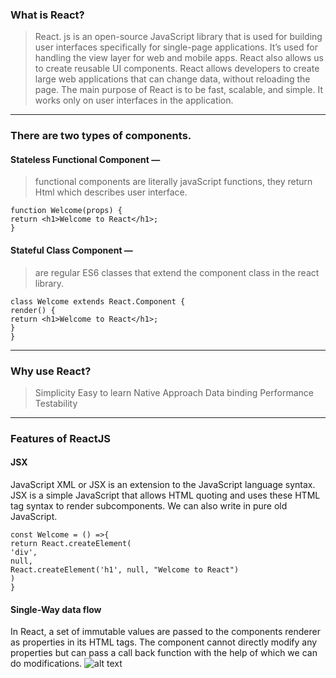 ### What is React?
> React. js is an open-source JavaScript library that is used for building user interfaces specifically for single-page applications. 
It’s used for handling the view layer for web and mobile apps. React also allows us to create reusable UI components. React allows
developers to create large web applications that can change data, without reloading the page. The main purpose of React is to be fast,
scalable, and simple. It works only on user interfaces in the application.
---
### There are two types of components.

#### Stateless Functional Component — 
> functional components are literally javaScript functions, they return Html which describes user interface.
```
function Welcome(props) {
return <h1>Welcome to React</h1>;
}
```
#### Stateful Class Component — 
> are regular ES6 classes that extend the component class in the react library.
```
class Welcome extends React.Component {
render() {
return <h1>Welcome to React</h1>;
}
}
```
---
### Why use React?
> Simplicity
> Easy to learn
> Native Approach
> Data binding
> Performance
> Testability
---
### Features of ReactJS
#### JSX
JavaScript XML or JSX is an extension to the JavaScript language syntax. JSX is a simple JavaScript that allows HTML quoting and 
uses these HTML tag syntax to render subcomponents. We can also write in pure old JavaScript.
```
const Welcome = () =>{
return React.createElement(
'div',
null,
React.createElement('h1', null, "Welcome to React")
)
}
```
#### Single-Way data flow
In React, a set of immutable values are passed to the components renderer as properties in its HTML tags. The component cannot 
directly modify any properties but can pass a call back function with the help of which we can do modifications.
![alt text]([http://url/to/img.png](https://miro.medium.com/v2/resize:fit:4800/format:webp/1*Vl-qdsXdv0wmf_NqgexA7A.jpeg)https://miro.medium.com/v2/resize:fit:4800/format:webp/1*Vl-qdsXdv0wmf_NqgexA7A.jpeg)
